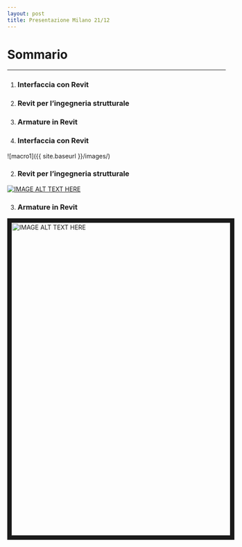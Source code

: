 ```yaml
---
layout: post
title: Presentazione Milano 21/12
---
```


# Sommario
---

1. ### Interfaccia con Revit
2. ### Revit per l’ingegneria strutturale
3. ### Armature in Revit

1. ### Interfaccia con Revit
![macro1]({{ site.baseurl }}/images/)

2. ### Revit per l’ingegneria strutturale
[![IMAGE ALT TEXT HERE](http://img.youtube.com/vi/5oWWmZVL6R0/0.jpg)](http://www.youtube.com/watch?v=5oWWmZVL6R0)

3. ### Armature in Revit
<a href="https://www.youtube.com/watch?v=5oWWmZVL6R0" target="_self"><img src="http://img.youtube.com/vi/5oWWmZVL6R0/0.jpg" 
alt="IMAGE ALT TEXT HERE" width="1152" height="720" border="10" /></a>
